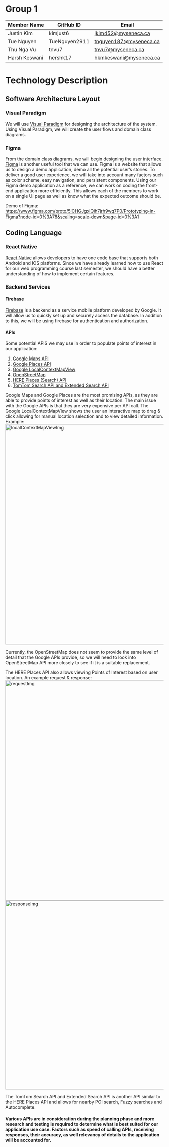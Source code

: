 # Group 1

|   Member Name  | GitHub ID |           Email               |
| ---------------| ---------------|-------------------------------|
| Justin Kim     | kimjust6	  |jkim452@myseneca.ca    	  |
| Tue Nguyen     | TueNguyen2911  |tnguyen187@myseneca.ca 	  |
| Thu Nga Vu	 | tnvu7	  |tnvu7@myseneca.ca   		  |
| Harsh Keswani  | hershk17	  |hkmkeswani@myseneca.ca 	  |



# Technology Description

## Software Architecture Layout

### Visual Paradigm

We will use [Visual Paradigm](https://www.visual-paradigm.com/) for designing the architecture of the system. Using Visual Paradigm, we will create the user flows and domain class diagrams. 

### Figma

From the domain class diagrams, we will begin designing the user interface. [Figma](https://www.figma.com/) is another useful tool that we can use. Figma is a website that allows us to design a demo application, demo all the potential user’s stories. To deliver a good user experience, we will take into account many factors such as color scheme, easy navigation, and persistent components. Using our Figma demo application as a reference, we can work on coding the front-end application more efficiently.  This allows each of the members to work on a single UI page as well as know what the expected outcome should be.

Demo of Figma: https://www.figma.com/proto/5iCHGJgxlQih7jrh9wq7P0/Prototyping-in-Figma?node-id=0%3A78&scaling=scale-down&page-id=0%3A1

## Coding Language

### React Native

[React Native](https://reactnative.dev/) allows developers to have one code base that supports both Android and IOS platforms. Since we have already learned how to use React for our web programming course last semester, we should have a better understanding of how to implement certain features. 

### Backend Services

#### Firebase

[Firebase](https://firebase.google.com/) is a backend as a service mobile platform developed by Google.  It will allow us to quickly set up and securely access the database. In addition to this, we will be using firebase for authentication and authorization.  

#### APIs

Some potential APIS we may use in order to populate points of interest in our application:  
1. [Google Maps API](https://developers.google.com/maps)
2. [Google Places API](https://cloud.google.com/maps-platform/places)
3. [Google LocalContextMapView](https://developers.google.com/maps/documentation/javascript/local-context/samples/basic)
4. [OpenStreetMap](https://www.openstreetmap.org)
5. [HERE Places (Search) API](https://developer.here.com/documentation/places/dev_guide/topics/what-is.html)
6. [TomTom Search API and Extended Search API](https://developer.tomtom.com/search-api)

Google Maps and Google Places are the most promising APIs, as they are able to provide points of interest as well as their location. The main issue with the Google APIs is that they are very expensive per API call. 
The Google LocalContextMapView shows the user an interactive map to drag & click allowing for manual location selection and to view detailed information. Example: <br />
<img src="https://user-images.githubusercontent.com/62819902/121831789-636a3e80-cc96-11eb-82c4-5a79b0345a34.png" alt="localContextMapViewImg" width="700"/>

Currently, the OpenStreetMap does not seem to provide the same level of detail that the Google APIs provide, so we will need to look into OpenStreetMap API more closely to see if it is a suitable replacement. 

The HERE Places API also allows viewing Points of Interest based on user location. An example request & response: <br />
<img src="https://user-images.githubusercontent.com/62819902/121831667-040c2e80-cc96-11eb-8a7a-433604d32eea.png" alt="requestImg" width="700"/>
<img src="https://user-images.githubusercontent.com/62819902/121831561-bd1e3900-cc95-11eb-8b3f-dfaea0cd6cfc.png" alt="responseImg" width="600"/>

The TomTom Search API and Extended Search API is another API similar to the HERE Places API and allows for nearby POI search, Fuzzy searches and Autocomplete. 

#### Various APIs are in consideration during the planning phase and more research and testing is required to determine what is best suited for our application use case. Factors such as speed of calling APIs, receiving responses, their accuracy, as well relevancy of details to the application will be accounted for.
